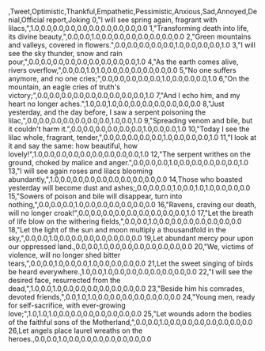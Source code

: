,Tweet,Optimistic,Thankful,Empathetic,Pessimistic,Anxious,Sad,Annoyed,Denial,Official report,Joking
0,"I will see spring again, fragrant with lilacs,",1.0,0.0,0.0,0.0,0.0,0.0,0.0,0.0,0.0,0.0
1,"Transforming death into life, its divine beauty,",0.0,0.0,1.0,0.0,0.0,0.0,0.0,0.0,0.0,0.0
2,"Green mountains and valleys, covered in flowers.",0.0,0.0,0.0,0.0,0.0,1.0,0.0,0.0,0.0,1.0
3,"I will see the sky thunder, snow and rain pour,",0.0,0.0,0.0,0.0,0.0,0.0,0.0,0.0,0.0,1.0
4,"As the earth comes alive, rivers overflow,",0.0,0.0,1.0,1.0,0.0,0.0,0.0,0.0,0.0,0.0
5,"No one suffers anymore, and no one cries;",0.0,0.0,0.0,0.0,0.0,1.0,0.0,0.0,0.0,1.0
6,"On the mountain, an eagle cries of truth's victory;",0.0,0.0,0.0,0.0,0.0,0.0,0.0,0.0,0.0,1.0
7,"And I echo him, and my heart no longer aches.",1.0,0.0,1.0,0.0,0.0,0.0,0.0,0.0,0.0,0.0
8,"Just yesterday, and the day before, I saw a serpent poisoning the lilac,",0.0,0.0,0.0,0.0,0.0,0.0,0.0,1.0,0.0,1.0
9,"Spreading venom and bile, but it couldn't harm it.",0.0,0.0,0.0,0.0,0.0,0.0,1.0,0.0,0.0,1.0
10,"Today I see the lilac whole, fragrant, tender,",0.0,0.0,0.0,0.0,0.0,1.0,0.0,0.0,0.0,1.0
11,"I look at it and say the same: how beautiful, how lovely!",1.0,0.0,0.0,0.0,0.0,0.0,0.0,0.0,0.0,1.0
12,"The serpent writhes on the ground, choked by malice and anger.",0.0,0.0,0.0,1.0,0.0,0.0,0.0,0.0,0.0,1.0
13,"I will see again roses and lilacs blooming abundantly,",1.0,0.0,0.0,0.0,0.0,0.0,0.0,0.0,0.0,0.0
14,Those who boasted yesterday will become dust and ashes;,0.0,0.0,0.0,1.0,0.0,1.0,1.0,0.0,0.0,0.0
15,"Sowers of poison and bile will disappear, turn into nothing,",0.0,0.0,0.0,1.0,0.0,0.0,0.0,0.0,0.0,0.0
16,"Ravens, craving our death, will no longer croak!",0.0,0.0,0.0,0.0,0.0,0.0,0.0,0.0,0.0,1.0
17,"Let the breath of life blow on the withering fields,",0.0,0.0,1.0,0.0,0.0,0.0,0.0,0.0,0.0,0.0
18,"Let the light of the sun and moon multiply a thousandfold in the sky,",0.0,0.0,1.0,0.0,0.0,0.0,0.0,0.0,0.0,0.0
19,Let abundant mercy pour upon our oppressed land.,0.0,0.0,1.0,0.0,0.0,0.0,0.0,0.0,0.0,0.0
20,"We, victims of violence, will no longer shed bitter tears,",0.0,0.0,1.0,0.0,0.0,1.0,0.0,0.0,0.0,0.0
21,Let the sweet singing of birds be heard everywhere.,1.0,0.0,1.0,0.0,0.0,0.0,0.0,0.0,0.0,0.0
22,"I will see the desired face, resurrected from the dead,",1.0,0.0,1.0,0.0,0.0,0.0,0.0,0.0,0.0,0.0
23,"Beside him his comrades, devoted friends,",0.0,1.0,1.0,0.0,0.0,0.0,0.0,0.0,0.0,0.0
24,"Young men, ready for self-sacrifice, with ever-growing love;",1.0,1.0,1.0,0.0,0.0,0.0,0.0,0.0,0.0,0.0
25,"Let wounds adorn the bodies of the faithful sons of the Motherland,",0.0,0.0,1.0,0.0,0.0,0.0,0.0,0.0,0.0,0.0
26,Let angels place laurel wreaths on the heroes.,0.0,0.0,1.0,0.0,0.0,0.0,0.0,0.0,0.0,0.0
